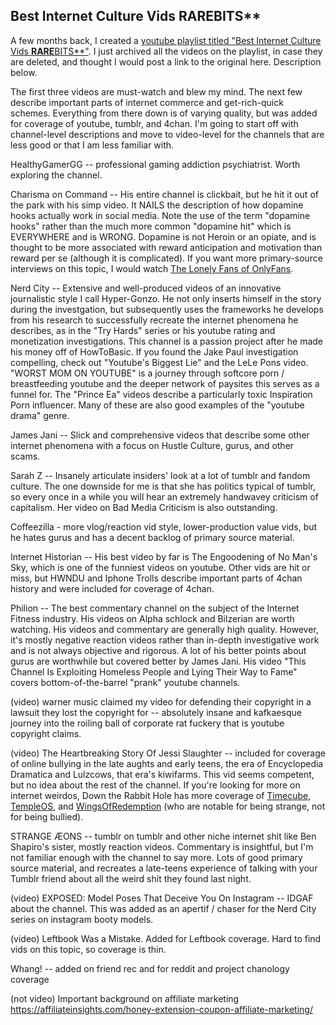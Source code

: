 ## Best Internet Culture Vids **RARE**BITS**

A few months back, I created a [youtube playlist titled "Best Internet Culture Vids **RARE**BITS**"](https://www.youtube.com/playlist?list=PLUMhB6YQV6_R9P0IoZ6ggi98GbBe4gPt8). I just archived all the videos on the playlist, in case they are deleted, and thought I would post a link to the original here. Description below.

The first three videos are must-watch and blew my mind. The next few describe important parts of internet commerce and get-rich-quick schemes. Everything from there down is of varying quality, but was added for coverage of youtube, tumblr, and 4chan. I'm going to start off with channel-level descriptions and move to video-level for the channels that are less good or that I am less familiar with.
 
HealthyGamerGG -- professional gaming addiction psychiatrist. Worth exploring the channel.
 
Charisma on Command -- His entire channel is clickbait, but he hit it out of the park with his simp video. It NAILS the description of how dopamine hooks actually work in social media. Note the use of the term "dopamine hooks" rather than the much more common "dopamine hit" which is EVERYWHERE and is WRONG. Dopamine is not Heroin or an opiate, and is thought to be more associated with reward anticipation and motivation than reward per se (although it is complicated).
If you want more primary-source interviews on this topic, I would watch [The Lonely Fans of OnlyFans](https://www.youtube.com/watch?v=djMojvschs0).
 
Nerd City -- Extensive and well-produced videos of an innovative journalistic style I call Hyper-Gonzo. He not only inserts himself in the story during the investgation, but subsequently uses the frameworks he develops from his research to successfully recreate the internet phenomena he describes, as in the "Try Hards" series or his youtube rating and monetization investigations. This channel is a passion project after he made his money off of HowToBasic. If you found the Jake Paul investigation compelling, check out "Youtube's Biggest Lie" and the LeLe Pons video. "WORST MOM ON YOUTUBE" is a journey through softcore porn / breastfeeding youtube and the deeper network of paysites this serves as a funnel for. The "Prince Ea" videos describe a particularly toxic Inspiration Porn influencer. Many of these are also good examples of the "youtube drama" genre.
 
James Jani -- Slick and comprehensive videos that describe some other internet phenomena with a focus on Hustle Culture, gurus, and other scams.
 
Sarah Z -- Insanely articulate insiders' look at a lot of tumblr and fandom culture. The one downside for me is that she has politics typical of tumblr, so every once in a while you will hear an extremely handwavey criticism of capitalism. Her video on Bad Media Criticism is also outstanding.
 
Coffeezilla - more vlog/reaction vid style, lower-production value vids, but he hates gurus and has a decent backlog of primary source material.
 
Internet Historian -- His best video by far is The Engoodening of No Man's Sky, which is one of the funniest videos on youtube. Other vids are hit or miss, but HWNDU and Iphone Trolls describe important parts of 4chan history and were included for coverage of 4chan.
 
Philion -- The best commentary channel on the subject of the Internet Fitness industry. His videos on Alpha schlock and Bilzerian are worth watching. His videos and commentary are generally high quality. However, it's mostly negative reaction videos rather than in-depth investigative work and is not always objective and rigorous. A lot of his better points about gurus are worthwhile but covered better by James Jani. His video "This Channel Is Exploiting Homeless People and Lying Their Way to Fame" covers bottom-of-the-barrel "prank" youtube channels.
 
(video) warner music claimed my video for defending their copyright in a lawsuit they lost the copyright for -- absolutely insane and kafkaesque journey into the roiling ball of corporate rat fuckery that is youtube copyright claims.
                                                                                                                                        
(video) The Heartbreaking Story Of Jessi Slaughter -- included for coverage of online bullying in the late aughts and early teens, the era of Encyclopedia Dramatica and Lulzcows, that era's kiwifarms. This vid seems competent, but no idea about the rest of the channel. If you're looking for more on internet weirdos, Down the Rabbit Hole has more coverage of [Timecube](https://www.youtube.com/watch?v=H7lWCqbgQnU), [TempleOS](https://www.youtube.com/watch?v=UCgoxQCf5Jg), and [WingsOfRedemption](https://www.youtube.com/watch?v=LNHbm7GBHwg) (who are notable for being strange, not for being bullied).
 
STRANGE ÆONS -- tumblr on tumblr and other niche internet shit like Ben Shapiro's sister, mostly reaction videos. Commentary is insightful, but I'm not familiar enough with the channel to say more. Lots of good primary source material, and recreates a late-teens experience of talking with your Tumblr friend about all the weird shit they found last night.

(video) EXPOSED: Model Poses That Deceive You On Instagram -- IDGAF about the channel. This was added as an apertif / chaser for the  Nerd City series on instagram booty models. 
                                 
(video) Leftbook Was a Mistake. Added for Leftbook coverage. Hard to find vids on this topic, so coverage is thin.

Whang! -- added on friend rec and for reddit and project chanology coverage

(not video) Important background on affiliate marketing https://affiliateinsights.com/honey-extension-coupon-affiliate-marketing/
